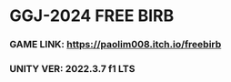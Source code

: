 # GGJ-2024 FREE BIRB

### GAME LINK: https://paolim008.itch.io/freebirb
### UNITY VER: 2022.3.7 f1 LTS 
